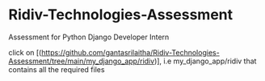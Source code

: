 # Ridiv-Technologies-Assessment
Assessment for Python Django Developer Intern

click on [(https://github.com/gantasrilaitha/Ridiv-Technologies-Assessment/tree/main/my_django_app/ridiv)], i.e my_django_app/ridiv that contains all the required files 


